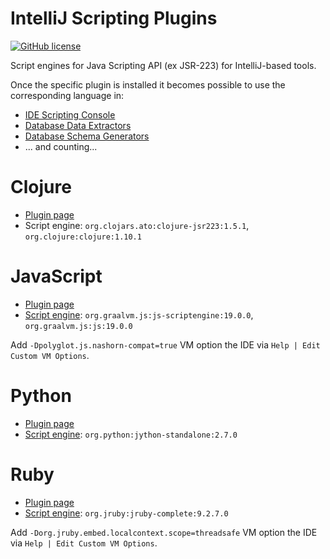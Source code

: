 
IntelliJ Scripting Plugins
==========================
[![GitHub license](https://img.shields.io/badge/license-Apache%20License%202.0-blue.svg?style=flat)](http://www.apache.org/licenses/LICENSE-2.0)

Script engines for Java Scripting API (ex JSR-223) for IntelliJ-based tools.


Once the specific plugin is installed it becomes possible to use the corresponding language in:
* [IDE Scripting Console](https://www.jetbrains.com/help/idea/ide-scripting-console.html)
* [Database Data Extractors](https://www.jetbrains.com/help/datagrip/export-data-in-ide.html#creating-any-text-extractor-with) 
* [Database Schema Generators](https://www.jetbrains.com/help/datagrip/generating-code.html)
* ... and counting... 


Clojure
=======

* [Plugin page](https://plugins.jetbrains.com/plugin/12469-intellij-scripting-clojure)
* Script engine: `org.clojars.ato:clojure-jsr223:1.5.1`, `org.clojure:clojure:1.10.1`


JavaScript
==========

* [Plugin page](https://plugins.jetbrains.com/plugin/12548-intellij-scripting-javascript)
* [Script engine](https://github.com/graalvm/graaljs): `org.graalvm.js:js-scriptengine:19.0.0`, `org.graalvm.js:js:19.0.0`

Add `-Dpolyglot.js.nashorn-compat=true` VM option the IDE via `Help | Edit Custom VM Options`.


Python
======

* [Plugin page](https://plugins.jetbrains.com/plugin/12471-intellij-scripting-python)
* [Script engine](https://github.com/jythontools/jython): `org.python:jython-standalone:2.7.0`
 

Ruby
====

* [Plugin page](https://plugins.jetbrains.com/plugin/12549-intellij-scripting-ruby)
* [Script engine](https://github.com/jruby/jruby): `org.jruby:jruby-complete:9.2.7.0`

Add `-Dorg.jruby.embed.localcontext.scope=threadsafe` VM option the IDE via `Help | Edit Custom VM Options`.



